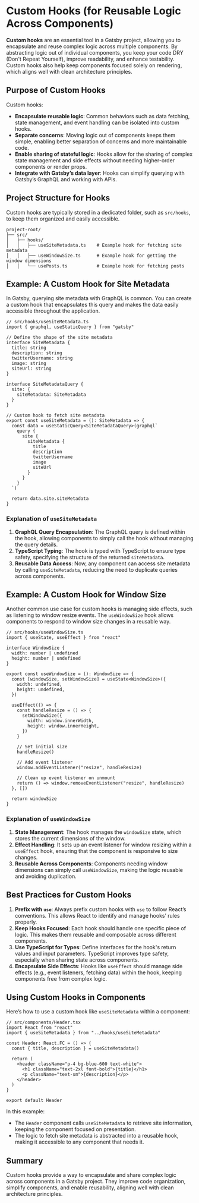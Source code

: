 # Custom Hooks (for Reusable Logic Across Components)

**Custom hooks** are an essential tool in a Gatsby project, allowing you to encapsulate and reuse complex logic across multiple components. By abstracting logic out of individual components, you keep your code DRY (Don't Repeat Yourself), improve readability, and enhance testability. Custom hooks also help keep components focused solely on rendering, which aligns well with clean architecture principles.

## Purpose of Custom Hooks

Custom hooks:
- **Encapsulate reusable logic**: Common behaviors such as data fetching, state management, and event handling can be isolated into custom hooks.
- **Separate concerns**: Moving logic out of components keeps them simple, enabling better separation of concerns and more maintainable code.
- **Enable sharing of stateful logic**: Hooks allow for the sharing of complex state management and side effects without needing higher-order components or render props.
- **Integrate with Gatsby’s data layer**: Hooks can simplify querying with Gatsby’s GraphQL and working with APIs.

## Project Structure for Hooks

Custom hooks are typically stored in a dedicated folder, such as `src/hooks`, to keep them organized and easily accessible.

```
project-root/
├── src/
│   ├── hooks/
│   │   ├── useSiteMetadata.ts    # Example hook for fetching site metadata
│   │   ├── useWindowSize.ts      # Example hook for getting the window dimensions
│   │   └── usePosts.ts           # Example hook for fetching posts
```

## Example: A Custom Hook for Site Metadata

In Gatsby, querying site metadata with GraphQL is common. You can create a custom hook that encapsulates this query and makes the data easily accessible throughout the application.

```tsx
// src/hooks/useSiteMetadata.ts
import { graphql, useStaticQuery } from "gatsby"

// Define the shape of the site metadata
interface SiteMetadata {
  title: string
  description: string
  twitterUsername: string
  image: string
  siteUrl: string
}

interface SiteMetadataQuery {
  site: {
    siteMetadata: SiteMetadata
  }
}

// Custom hook to fetch site metadata
export const useSiteMetadata = (): SiteMetadata => {
  const data = useStaticQuery<SiteMetadataQuery>(graphql`
    query {
      site {
        siteMetadata {
          title
          description
          twitterUsername
          image
          siteUrl
        }
      }
    }
  `)

  return data.site.siteMetadata
}
```

### Explanation of `useSiteMetadata`

1. **GraphQL Query Encapsulation**: The GraphQL query is defined within the hook, allowing components to simply call the hook without managing the query details.
2. **TypeScript Typing**: The hook is typed with TypeScript to ensure type safety, specifying the structure of the returned `siteMetadata`.
3. **Reusable Data Access**: Now, any component can access site metadata by calling `useSiteMetadata`, reducing the need to duplicate queries across components.

## Example: A Custom Hook for Window Size

Another common use case for custom hooks is managing side effects, such as listening to window resize events. The `useWindowSize` hook allows components to respond to window size changes in a reusable way.

```tsx
// src/hooks/useWindowSize.ts
import { useState, useEffect } from "react"

interface WindowSize {
  width: number | undefined
  height: number | undefined
}

export const useWindowSize = (): WindowSize => {
  const [windowSize, setWindowSize] = useState<WindowSize>({
    width: undefined,
    height: undefined,
  })

  useEffect(() => {
    const handleResize = () => {
      setWindowSize({
        width: window.innerWidth,
        height: window.innerHeight,
      })
    }

    // Set initial size
    handleResize()

    // Add event listener
    window.addEventListener("resize", handleResize)

    // Clean up event listener on unmount
    return () => window.removeEventListener("resize", handleResize)
  }, [])

  return windowSize
}
```

### Explanation of `useWindowSize`

1. **State Management**: The hook manages the `windowSize` state, which stores the current dimensions of the window.
2. **Effect Handling**: It sets up an event listener for window resizing within a `useEffect` hook, ensuring that the component is responsive to size changes.
3. **Reusable Across Components**: Components needing window dimensions can simply call `useWindowSize`, making the logic reusable and avoiding duplication.

## Best Practices for Custom Hooks

1. **Prefix with `use`**: Always prefix custom hooks with `use` to follow React’s conventions. This allows React to identify and manage hooks’ rules properly.
2. **Keep Hooks Focused**: Each hook should handle one specific piece of logic. This makes them reusable and composable across different components.
3. **Use TypeScript for Types**: Define interfaces for the hook's return values and input parameters. TypeScript improves type safety, especially when sharing state across components.
4. **Encapsulate Side Effects**: Hooks like `useEffect` should manage side effects (e.g., event listeners, fetching data) within the hook, keeping components free from complex logic.

## Using Custom Hooks in Components

Here’s how to use a custom hook like `useSiteMetadata` within a component:

```tsx
// src/components/Header.tsx
import React from "react"
import { useSiteMetadata } from "../hooks/useSiteMetadata"

const Header: React.FC = () => {
  const { title, description } = useSiteMetadata()

  return (
    <header className="p-4 bg-blue-600 text-white">
      <h1 className="text-2xl font-bold">{title}</h1>
      <p className="text-sm">{description}</p>
    </header>
  )
}

export default Header
```

In this example:
- The `Header` component calls `useSiteMetadata` to retrieve site information, keeping the component focused on presentation.
- The logic to fetch site metadata is abstracted into a reusable hook, making it accessible to any component that needs it.

## Summary

Custom hooks provide a way to encapsulate and share complex logic across components in a Gatsby project. They improve code organization, simplify components, and enable reusability, aligning well with clean architecture principles.
